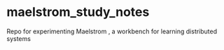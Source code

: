 # maelstrom_study_notes
Repo for experimenting Maelstrom , a workbench for learning distributed systems
